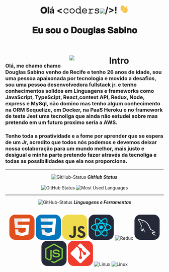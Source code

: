 <h1 align="center">𝐎𝐥á <𝚌𝚘𝚍𝚎𝚛𝚜<img src="https://github.com/TheDudeThatCode/TheDudeThatCode/blob/master/Assets/Earth.gif" width="24px">/>! <img src="https://raw.githubusercontent.com/ABSphreak/ABSphreak/master/gifs/Hi.gif" width="30px">
  
𝐄𝐮 𝐬𝐨𝐮 𝐨 𝐃𝐨𝐮𝐠𝐥𝐚𝐬 𝐒𝐚𝐛𝐢𝐧𝐨
  
  <br />
  
<img align="right" width=300px alt="Intro" src="https://c.tenor.com/W9_8dfFmyr0AAAAM/pixel-game.gif" />
  
### Olá, me chamo chamo Douglas Sabino venho de Recife e tenho 26 anos de idade, sou uma pessoa apaixonada por tecnologia e movido a desafios, sou uma pessoa desenvolvedora fullstack jr. e tenho conhecimentos solidos em Linguagens e frameworks como JavaScript, TypeScipt, React,context API, Redux, Node, express e MySql, não domino mas tenho algum conhecimento na ORM Sequelize, em Docker, na PaaS Heroku e no framework de teste Jest uma tecnoliga que ainda não estudei sobre mas pretendo em um futuro proximo seria a AWS.
  
### Tenho toda a proatividade e a fome por aprender que se espera de um Jr, acredito que todos nós podemos e devemos deixar nossa colaboração para um mundo melhor, mais justo e desigual e minha parte pretendo fazer através da tecnoliga e todas as possibilidades que ela nos proporciona. 
  
<hr>
<p align="center">
<img src="https://media.giphy.com/media/8UHRm5oY4k4FDxq5QG/giphy.gif" width="30px" alt="GitHub-Status"/>&nbsp;<i><b>GitHub Status</b></i><br>
  <br>
<img src="https://github-readme-stats.vercel.app/api?username=DouglasSabino&count_private=true&show_icons=true&theme=great-gatsby" width="420px" alt="GitHub Status"/>
<img src = "https://github-readme-stats.vercel.app/api/top-langs/?username=DouglasSabino&show_icons=true&layout=compact&theme=great-gatsby" width="350px" alt="Most Used Languages">
</p>
  
  <hr>
<p align="center">
<img src="https://media.giphy.com/media/8UHRm5oY4k4FDxq5QG/giphy.gif" width="30px" alt="GitHub-Status"/>&nbsp;<i><b>Linguagens e Ferramentas</b></i><br>
  <br>
  
  <p align="center">
    <img src="https://github.com/tandpfun/skill-icons/blob/main/icons/HTML.svg" alt="HTML" width="80px">
    <img src="https://github.com/tandpfun/skill-icons/blob/main/icons/CSS.svg" alt="CSS" width="80px">
    <img src="https://github.com/tandpfun/skill-icons/blob/main/icons/JavaScript.svg" alt="JavaScript" width="80px">
    <img src="https://github.com/tandpfun/skill-icons/blob/main/icons/React-Dark.svg" alt="React" width="80px">
    <img src="https://img.icons8.com/color/344/redux.png" alt="Redux" width="80px">
    <img src="https://github.com/tandpfun/skill-icons/blob/main/icons/MySQL-Dark.svg" alt="Mysql" width="80px">
    <img src="https://github.com/tandpfun/skill-icons/blob/main/icons/NodeJS-Dark.svg" alt="NodeJS" width="80px">
    <img src="https://github.com/tandpfun/skill-icons/blob/main/icons/Git.svg" alt="Git" width="80px">
    <img src="https://res.cloudinary.com/practicaldev/image/fetch/s--YORpNZ5O--/c_limit%2Cf_auto%2Cfl_progressive%2Cq_auto%2Cw_880/https://dev-to-uploads.s3.amazonaws.com/uploads/articles/y5clicw559gztoxmzowp.png" alt="Linux" width="70px">
    <img src="https://img.icons8.com/color/344/linux--v1.png" alt="Linux" width="80px">
  </p>
